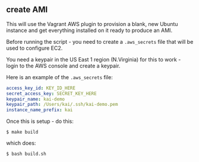 ## create AMI

This will use the Vagrant AWS plugin to provision a blank, new Ubuntu instance and get everything installed on it ready to produce an AMI.

Before running the script - you need to create a `.aws_secrets` file that will be used to configure EC2.

You need a keypair in the US East 1 region (N.Virginia) for this to work - login to the AWS console and create a keypair.

Here is an example of the `.aws_secrets` file:

```yaml
access_key_id: KEY_ID_HERE
secret_access_key: SECRET_KEY_HERE
keypair_name: kai-demo
keypair_path: /Users/kai/.ssh/kai-demo.pem
instance_name_prefix: kai
```

Once this is setup - do this:

```
$ make build
```

which does:

```
$ bash build.sh
```